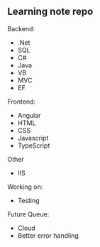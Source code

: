 ## Learning note repo
Backend:
- .Net
- SQL
- C#
- Java
- VB
- MVC
- EF

Frontend:
- Angular
- HTML
- CSS
- Javascript
- TypeScript

Other
- IIS


Working on:
- Testing

Future Queue:
- Cloud
- Better error handling
